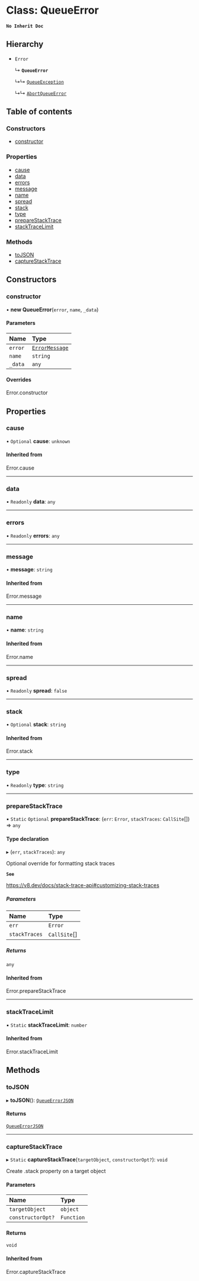 # Class: QueueError

**`No Inherit Doc`**

## Hierarchy

- `Error`

  ↳ **`QueueError`**

  ↳↳ [`QueueException`](QueueException.md)

  ↳↳ [`AbortQueueError`](AbortQueueError.md)

## Table of contents

### Constructors

- [constructor](QueueError.md#constructor)

### Properties

- [cause](QueueError.md#cause)
- [data](QueueError.md#data)
- [errors](QueueError.md#errors)
- [message](QueueError.md#message)
- [name](QueueError.md#name)
- [spread](QueueError.md#spread)
- [stack](QueueError.md#stack)
- [type](QueueError.md#type)
- [prepareStackTrace](QueueError.md#preparestacktrace)
- [stackTraceLimit](QueueError.md#stacktracelimit)

### Methods

- [toJSON](QueueError.md#tojson)
- [captureStackTrace](QueueError.md#capturestacktrace)

## Constructors

### constructor

• **new QueueError**(`error`, `name`, `_data`)

#### Parameters

| Name | Type |
| :------ | :------ |
| `error` | [`ErrorMessage`](../README.md#errormessage) |
| `name` | `string` |
| `_data` | `any` |

#### Overrides

Error.constructor

## Properties

### cause

• `Optional` **cause**: `unknown`

#### Inherited from

Error.cause

___

### data

• `Readonly` **data**: `any`

___

### errors

• `Readonly` **errors**: `any`

___

### message

• **message**: `string`

#### Inherited from

Error.message

___

### name

• **name**: `string`

#### Inherited from

Error.name

___

### spread

• `Readonly` **spread**: ``false``

___

### stack

• `Optional` **stack**: `string`

#### Inherited from

Error.stack

___

### type

• `Readonly` **type**: `string`

___

### prepareStackTrace

▪ `Static` `Optional` **prepareStackTrace**: (`err`: `Error`, `stackTraces`: `CallSite`[]) => `any`

#### Type declaration

▸ (`err`, `stackTraces`): `any`

Optional override for formatting stack traces

**`See`**

https://v8.dev/docs/stack-trace-api#customizing-stack-traces

##### Parameters

| Name | Type |
| :------ | :------ |
| `err` | `Error` |
| `stackTraces` | `CallSite`[] |

##### Returns

`any`

#### Inherited from

Error.prepareStackTrace

___

### stackTraceLimit

▪ `Static` **stackTraceLimit**: `number`

#### Inherited from

Error.stackTraceLimit

## Methods

### toJSON

▸ **toJSON**(): [`QueueErrorJSON`](../interfaces/QueueErrorJSON.md)

#### Returns

[`QueueErrorJSON`](../interfaces/QueueErrorJSON.md)

___

### captureStackTrace

▸ `Static` **captureStackTrace**(`targetObject`, `constructorOpt?`): `void`

Create .stack property on a target object

#### Parameters

| Name | Type |
| :------ | :------ |
| `targetObject` | `object` |
| `constructorOpt?` | `Function` |

#### Returns

`void`

#### Inherited from

Error.captureStackTrace
